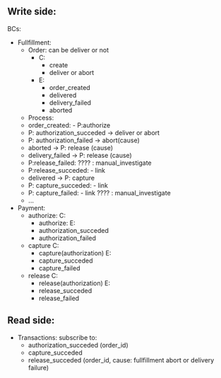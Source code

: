 Write side:
-----------
BCs: 
-	Fullfillment:
	- Order: can be deliver or not
		- C:
			- create
			- deliver or abort
		- E:
			- order_created
			- delivered
			- delivery_failed
			- aborted
	- Process:
    - order_created: - P:authorize
    - P: authorization_succeded -> deliver or abort
    - P: authorization_failed -> abort(cause)
    - aborted -> P: release (cause)
    - delivery_failed -> P: release (cause)
    - P:release_failed: ???? : manual_investigate
    - P:release_succeded: - link
    - delivered -> P: capture
    - P: capture_succeded: - link
    - P: capture_failed: - link ???? : manual_investigate
    - ...
- Payment:
  - authorize: 
  	C:
	  - authorize: 
  	E:
  	- authorization_succeded
  	- authorization_failed
  - capture
  	C:
  	- capture(authorization)
  	E:
  	- capture_succeded
  	- capture_failed
  - release
  	C:
  	- release(authorization)
  	E:
  	- release_succeded
  	- release_failed

Read side:
----------
- Transactions:
	subscribe to:
	- authorization_succeded (order_id)
	- capture_succeded
	- release_succeded (order_id, cause: fullfillment abort or delivery failure)
